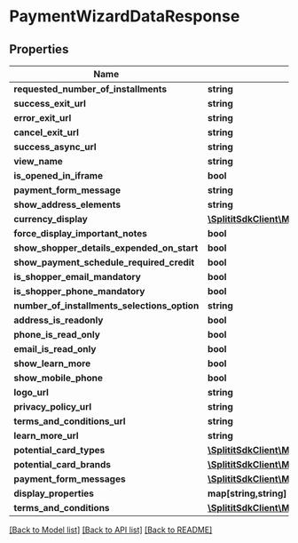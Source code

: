 # PaymentWizardDataResponse

## Properties
Name | Type | Description | Notes
------------ | ------------- | ------------- | -------------
**requested_number_of_installments** | **string** |  | [optional] 
**success_exit_url** | **string** |  | [optional] 
**error_exit_url** | **string** |  | [optional] 
**cancel_exit_url** | **string** |  | [optional] 
**success_async_url** | **string** |  | [optional] 
**view_name** | **string** |  | [optional] 
**is_opened_in_iframe** | **bool** |  | 
**payment_form_message** | **string** |  | [optional] 
**show_address_elements** | **string** |  | [optional] 
**currency_display** | [**\SplititSdkClient\Model\ExtendedCurrency**](ExtendedCurrency.md) |  | [optional] 
**force_display_important_notes** | **bool** |  | 
**show_shopper_details_expended_on_start** | **bool** |  | 
**show_payment_schedule_required_credit** | **bool** |  | 
**is_shopper_email_mandatory** | **bool** |  | 
**is_shopper_phone_mandatory** | **bool** |  | 
**number_of_installments_selections_option** | **string** |  | [optional] 
**address_is_readonly** | **bool** |  | 
**phone_is_read_only** | **bool** |  | 
**email_is_read_only** | **bool** |  | 
**show_learn_more** | **bool** |  | 
**show_mobile_phone** | **bool** |  | 
**logo_url** | **string** |  | [optional] 
**privacy_policy_url** | **string** |  | [optional] 
**terms_and_conditions_url** | **string** |  | [optional] 
**learn_more_url** | **string** |  | [optional] 
**potential_card_types** | [**\SplititSdkClient\Model\CardType[]**](CardType.md) |  | [optional] 
**potential_card_brands** | [**\SplititSdkClient\Model\CardBrand[]**](CardBrand.md) |  | [optional] 
**payment_form_messages** | [**\SplititSdkClient\Model\PaymentFormMessage[]**](PaymentFormMessage.md) |  | [optional] 
**display_properties** | **map[string,string]** |  | [optional] 
**terms_and_conditions** | [**\SplititSdkClient\Model\TermsAndConditions**](TermsAndConditions.md) |  | [optional] 

[[Back to Model list]](../README.md#documentation-for-models) [[Back to API list]](../README.md#documentation-for-api-endpoints) [[Back to README]](../README.md)


